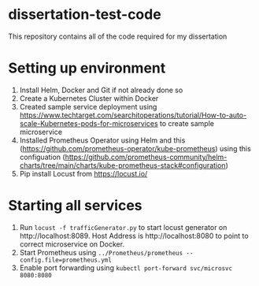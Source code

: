 # dissertation-test-code
This repository contains all of the code required for my dissertation

# Setting up environment

1. Install Helm, Docker and Git if not already done so
2. Create a Kubernetes Cluster within Docker
3. Created sample service deployment using https://www.techtarget.com/searchitoperations/tutorial/How-to-auto-scale-Kubernetes-pods-for-microservices to create sample microservice
4. Installed Prometheus Operator using Helm and this (https://github.com/prometheus-operator/kube-prometheus) using this configuation (https://github.com/prometheus-community/helm-charts/tree/main/charts/kube-prometheus-stack#configuration)
5. Pip install Locust from https://locust.io/

# Starting all services

1. Run `locust -f trafficGenerator.py` to start locust generator on http://localhost:8089. Host Address is http://localhost:8080 to point to correct microservice on Docker.
2. Start Prometheus using `../Prometheus/prometheus --config.file=prometheus.yml`
3. Enable port forwarding using `kubectl port-forward svc/microsvc 8080:8080`

